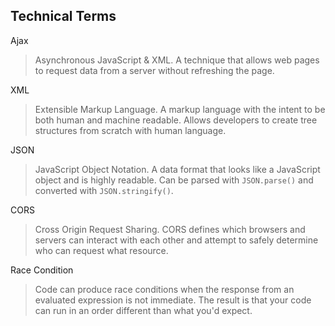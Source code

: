 ## Technical Terms

Ajax
> Asynchronous JavaScript & XML. A technique that allows web pages to request data from a server without refreshing the page.

XML
> Extensible Markup Language. A markup language with the intent to be both human and machine readable. Allows developers to create tree structures from scratch with human language.

JSON
> JavaScript Object Notation. A data format that looks like a JavaScript object and is highly readable. Can be parsed with `JSON.parse()` and converted with `JSON.stringify()`.

CORS
> Cross Origin Request Sharing. CORS defines which browsers and servers can interact with each other and attempt to safely determine who can request what resource.

Race Condition
> Code can produce race conditions when the response from an evaluated expression is not immediate. The result is that your code can run in an order different than what you'd expect.

